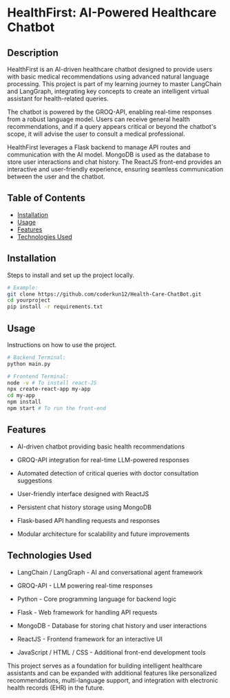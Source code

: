# HealthFirst: AI-Powered Healthcare Chatbot

## Description
HealthFirst is an AI-driven healthcare chatbot designed to provide users with basic medical recommendations using advanced natural language processing. This project is part of my learning journey to master LangChain and LangGraph, integrating key concepts to create an intelligent virtual assistant for health-related queries.

The chatbot is powered by the GROQ-API, enabling real-time responses from a robust language model. Users can receive general health recommendations, and if a query appears critical or beyond the chatbot's scope, it will advise the user to consult a medical professional.

HealthFirst leverages a Flask backend to manage API routes and communication with the AI model. MongoDB is used as the database to store user interactions and chat history. The ReactJS front-end provides an interactive and user-friendly experience, ensuring seamless communication between the user and the chatbot.
## Table of Contents
- [Installation](#installation)
- [Usage](#usage)
- [Features](#features)
- [Technologies Used](#technologies-used)

## Installation
Steps to install and set up the project locally.
```bash
# Example:
git clone https://github.com/coderkun12/Health-Care-ChatBot.git
cd yourproject
pip install -r requirements.txt
```

## Usage
Instructions on how to use the project.
```bash
# Backend Terminal:
python main.py

# Frontend Terminal:
node -v # To install react-JS
npx create-react-app my-app
cd my-app
npm install
npm start # To run the front-end
```

## Features
- AI-driven chatbot providing basic health recommendations

- GROQ-API integration for real-time LLM-powered responses

- Automated detection of critical queries with doctor consultation suggestions

- User-friendly interface designed with ReactJS

- Persistent chat history storage using MongoDB

- Flask-based API handling requests and responses

- Modular architecture for scalability and future improvements  

## Technologies Used
- LangChain / LangGraph - AI and conversational agent framework

- GROQ-API - LLM powering real-time responses

- Python - Core programming language for backend logic

- Flask - Web framework for handling API requests

- MongoDB - Database for storing chat history and user interactions

- ReactJS - Frontend framework for an interactive UI

- JavaScript / HTML / CSS - Additional front-end development tools

This project serves as a foundation for building intelligent healthcare assistants and can be expanded with additional features like personalized recommendations, multi-language support, and integration with electronic health records (EHR) in the future.

